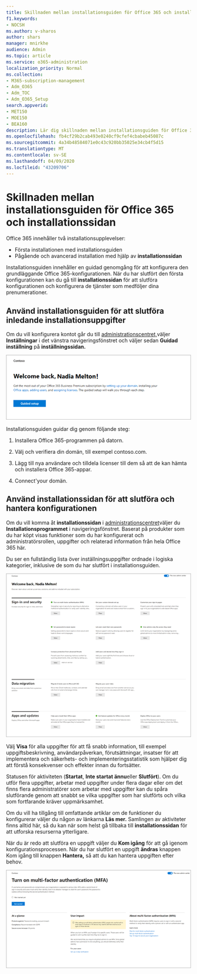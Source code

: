 ```yaml
---
title: Skillnaden mellan installationsguiden för Office 365 och installationssidan
f1.keywords:
- NOCSH
ms.author: v-sharos
author: shars
manager: mnirkhe
audience: Admin
ms.topic: article
ms.service: o365-administration
localization_priority: Normal
ms.collection:
- M365-subscription-management
- Adm_O365
- Adm_TOC
- Adm_O365_Setup
search.appverid:
- MET150
- MOE150
- BEA160
description: Lär dig skillnaden mellan installationsguiden för Office 365 och installationssidan.
ms.openlocfilehash: fb4cf29b2cab493e0240cf9cfef4cbabeb45087c
ms.sourcegitcommit: 4a34b48584071e0c43c920bb35025e34cb4f5d15
ms.translationtype: MT
ms.contentlocale: sv-SE
ms.lasthandoff: 04/09/2020
ms.locfileid: "43209706"
---
```

# <a name="difference-between-the-office-365-setup-wizard-and-the-setup-page"></a>Skillnaden mellan installationsguiden för Office 365 och installationssidan

Office 365 innehåller två installationsupplevelser: 

- Första installationen med installationsguiden
- Pågående och avancerad installation med hjälp av **installationssidan**

Installationsguiden innehåller en guidad genomgång för att konfigurera den grundläggande Office 365-konfigurationen. När du har slutfört den första konfigurationen kan du gå till **installationssidan** för att slutföra konfigurationen och konfigurera de tjänster som medföljer dina prenumerationer.

## <a name="use-the-setup-wizard-to-complete-initial-setup-tasks"></a>Använd installationsguiden för att slutföra inledande installationsuppgifter

Om du vill konfigurera kontot går du till [administrationscentret,](https://go.microsoft.com/fwlink/p/?linkid=2024339)väljer **Inställningar** i det vänstra navigeringsfönstret och väljer sedan **Guidad inställning** på **inställningssidan.**

![Starta installationsguiden för Office 365 Business](../../media/o365b-guided-setup.png)

Installationsguiden guidar dig genom följande steg:

1. Installera Office 365-programmen på datorn.

2. Välj och verifiera din domän, till exempel contoso.com.

3. Lägg till nya användare och tilldela licenser till dem så att de kan hämta och installera Office 365-appar.

4. Connect'your domän.

## <a name="use-the-setup-page-to-complete-and-manage-your-configuration"></a>Använd installationssidan för att slutföra och hantera konfigurationen

Om du vill komma åt **installationssidan** i [administrationscentret](https://go.microsoft.com/fwlink/p/?linkid=2024339)väljer du **Installationsprogrammet** i navigeringsfönstret. Baserat på produkter som du har köpt visas funktioner som du har konfigurerat och administratörsrollen, uppgifter och relaterad information från hela Office 365 här.

Du ser en fullständig lista över inställningsuppgifter ordnade i logiska kategorier, inklusive de som du har slutfört i installationsguiden.

![Inställningssida för Office 365 för företag](../../media/o365b-setup-page.png)

Välj **Visa** för alla uppgifter för att få snabb information, till exempel uppgiftsbeskrivning, användarpåverkan, förutsättningar, insatser för att implementera och säkerhets- och implementeringsstatistik som hjälper dig att förstå konsekvenser och effekter innan du fortsätter.

Statusen för aktiviteten (**Startat**, **Inte startat ännu**eller **Slutfört**). Om du utför flera uppgifter, arbetar med uppgifter under flera dagar eller om det finns flera administratörer som arbetar med uppgifter kan du spåra slutförande genom att snabbt se vilka uppgifter som har slutförts och vilka som fortfarande kräver uppmärksamhet. 

Om du vill ha tillgång till omfattande artiklar om de funktioner du konfigurerar väljer du någon av länkarna **Läs mer.** Samlingen av aktiviteter finns alltid här, så du kan när som helst gå tillbaka till **installationssidan** för att utforska resurserna ytterligare.

När du är redo att slutföra en uppgift väljer du **Kom igång** för att gå igenom konfigurationsprocessen. När du har slutfört en uppgift **ändras** knappen Kom igång till knappen **Hantera,** så att du kan hantera uppgiften efter behov.

![Aktivitetsvy med snabb information](../../media/o365b-at-a-glance.png)
